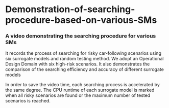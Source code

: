 # Demonstration-of-searching-procedure-based-on-various-SMs

### A video demonstrating the searching procedure for various SMs

It records the process of searching for risky car-following scenarios using six surrogate models and random testing method. We adopt an Operational Design Domain with six high-risk scenarios. It also demonstrates the comparison of the searching efficiency and accuracy of different surrogate models
 
In order to save the video time, each searching process is accelerated by the same degree. The CPU runtime of each surrogate model is marked when all risky scenarios are found or the maximum number of tested scenarios is reached.


